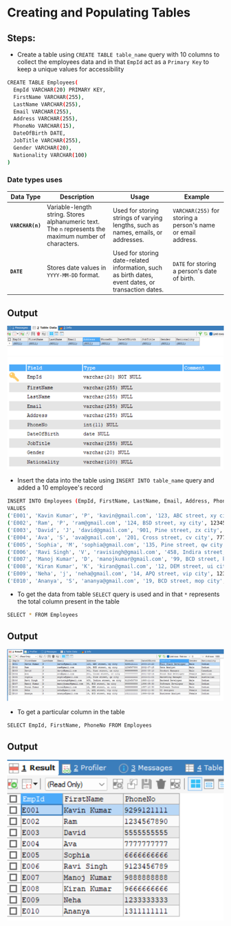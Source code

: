 # Creating and Populating Tables

## Steps:

- Create a table using `CREATE TABLE table_name` query with 10 columns to collect the employees data and in that `EmpId` act as a `Primary Key` to keep a unique values for accessibility

```bash
CREATE TABLE Employees(
  EmpId VARCHAR(20) PRIMARY KEY,
  FirstName VARCHAR(255),
  LastName VARCHAR(255),
  Email VARCHAR(255),
  Address VARCHAR(255),
  PhoneNo VARCHAR(15),
  DateOfBirth DATE,
  JobTitle VARCHAR(255),
  Gender VARCHAR(20),
  Nationality VARCHAR(100)
)
```
### Date types uses

| **Data Type** | **Description** | **Usage** | **Example** |
|---------------|-----------------|-----------|-------------|
| **`VARCHAR(n)`** | Variable-length string. Stores alphanumeric text. The `n` represents the maximum number of characters. | Used for storing strings of varying lengths, such as names, emails, or addresses. | `VARCHAR(255)` for storing a person's name or email address. |
| **`DATE`** | Stores date values in `YYYY-MM-DD` format. | Used for storing date-related information, such as birth dates, event dates, or transaction dates. | `DATE` for storing a person's date of birth. |
## Output

![alt text](./assests/Output1.png)
![alt text](./assests/Output2.png)

- Insert the data into the table using `INSERT INTO table_name` query and added a 10 employee's record

```bash
INSERT INTO Employees (EmpId, FirstName, LastName, Email, Address, PhoneNo, DateOfBirth, JobTitle, Gender, Nationality)
VALUES
('E001', 'Kavin Kumar', 'P', 'kavin@gmail.com', '123, ABC street, xy city', 9299121111, '2003-10-23', 'Full Stack Developer', 'Male', 'Indian'),
('E002', 'Ram', 'P', 'ram@gmail.com', '124, BSD street, xy city', 1234567890, '2002-07-15','Data Analyst', 'Male', 'Indian'),
('E003', 'David', 'J', 'david@gmail.com', '901, Pine street, zx city', 5555555555, '2000-03-10', 'Product Manager', 'Male', 'Canadian'),
('E004', 'Ava', 'S', 'ava@gmail.com', '201, Cross street, cv city', 7777777777, '2001-02-15', 'Front End Developer', 'Female', 'American'),
('E005', 'Sophia', 'M', 'sophia@gmail.com', '135, Pine street, qw city', 6666666666, '2003-1-05', 'Marketing Manager', 'Female', 'Australian'),
('E006', 'Ravi Singh', 'V', 'ravisingh@gmail.com', '458, Indira street, we city', 9123456789, '1998-11-10', 'Backend Developer', 'Male', 'Indian'),
('E007', 'Manoj Kumar', 'D', 'manojkumar@gmail.com', '99, BCD street, ka city', 9888888888, '1996-05-30', 'Software Developer', 'Male', 'Indian'),
('E008', 'Kiran Kumar', 'K', 'kiran@gmail.com', '12, DEM street, ui city', 9666666666, '1997-10-30', 'Software Tester', 'Male', 'Indian'),
('E009', 'Neha', 'j', 'neha@gmail.com', '14, APQ street, vip city', 1233333333, '2002-11-30', 'UI designer', 'Female', 'Indian'),
('E010', 'Ananya', 'S', 'ananya@gmail.com', '19, BCD street, mop city', 1311111111, '1999-02-26', 'Business Analyst', 'Female', 'Indian')
```

- To get the data from table `SELECT` query is used and in that `*` represents the total column present in the table

```bash
SELECT * FROM Employees
```

## Output

![alt text](./assests/Output3.png)

- To get a particular column in the table 

``` bash
SELECT EmpId, FirstName, PhoneNo FROM Employees
```

## Output

![alt text](./assests/Output4.png)


